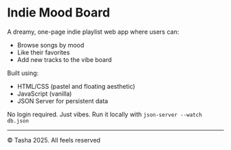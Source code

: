 # Indie Mood Board 

A dreamy, one-page indie playlist web app where users can:
- Browse songs by mood
- Like their favorites
- Add new tracks to the vibe board

Built using:
- HTML/CSS (pastel and floating aesthetic)
- JavaScript (vanilla)
- JSON Server for persistent data

No login required. Just vibes.
Run it locally with `json-server --watch db.json`

---

© Tasha 2025. All feels reserved 
